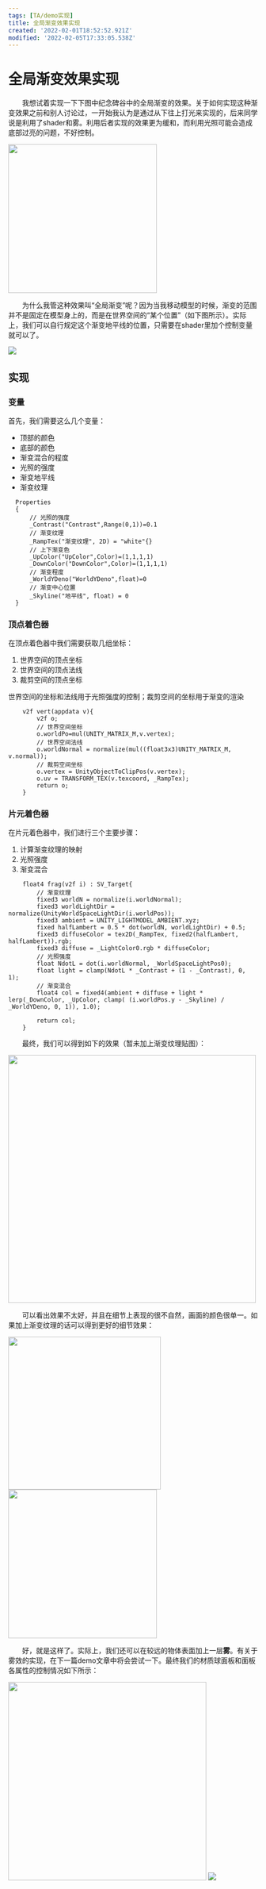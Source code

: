 ```yaml
---
tags: [TA/demo实现]
title: 全局渐变效果实现
created: '2022-02-01T18:52:52.921Z'
modified: '2022-02-05T17:33:05.538Z'
---
```


# 全局渐变效果实现
&emsp;&emsp;我想试着实现一下下图中纪念碑谷中的全局渐变的效果。关于如何实现这种渐变效果之前和别人讨论过，一开始我认为是通过从下往上打光来实现的，后来同学说是利用了shader和雾。利用后者实现的效果更为缓和，而利用光照可能会造成底部过亮的问题，不好控制。

<img src="https://raw.githubusercontent.com/Guiny-Time/PictureBed/main/20220202030207.png" width=300/>

&emsp;&emsp;为什么我管这种效果叫“全局渐变”呢？因为当我移动模型的时候，渐变的范围并不是固定在模型身上的，而是在世界空间的“某个位置”（如下图所示）。实际上，我们可以自行规定这个渐变地平线的位置，只需要在shader里加个控制变量就可以了。

<img src="https://raw.githubusercontent.com/Guiny-Time/PictureBed/main/%E6%B8%90%E5%8F%98.gif"/>

## 实现
### 变量
首先，我们需要这么几个变量：
- 顶部的颜色
- 底部的颜色
- 渐变混合的程度
- 光照的强度
- 渐变地平线
- 渐变纹理

```ShaderLab
  Properties
  {
      // 光照的强度
      _Contrast("Contrast",Range(0,1))=0.1
      // 渐变纹理
      _RampTex("渐变纹理", 2D) = "white"{}
      // 上下渐变色
      _UpColor("UpColor",Color)=(1,1,1,1)
      _DownColor("DownColor",Color)=(1,1,1,1)
      // 渐变程度
      _WorldYDeno("WorldYDeno",float)=0
      // 渐变中心位置
      _Skyline("地平线", float) = 0
  }
```

### 顶点着色器
在顶点着色器中我们需要获取几组坐标：
1. 世界空间的顶点坐标
2. 世界空间的顶点法线
3. 裁剪空间的顶点坐标

世界空间的坐标和法线用于光照强度的控制；裁剪空间的坐标用于渐变的渲染
```ShaderLab
    v2f vert(appdata v){
        v2f o;
        // 世界空间坐标
        o.worldPo=mul(UNITY_MATRIX_M,v.vertex);
        // 世界空间法线
        o.worldNormal = normalize(mul((float3x3)UNITY_MATRIX_M, v.normal));
        // 裁剪空间坐标
        o.vertex = UnityObjectToClipPos(v.vertex);
        o.uv = TRANSFORM_TEX(v.texcoord, _RampTex);
        return o;
    }
```
### 片元着色器
在片元着色器中，我们进行三个主要步骤：
1. 计算渐变纹理的映射
2. 光照强度
3. 渐变混合
```ShaderLab
    float4 frag(v2f i) : SV_Target{
        // 渐变纹理
        fixed3 worldN = normalize(i.worldNormal);
        fixed3 worldLightDir = normalize(UnityWorldSpaceLightDir(i.worldPos));
        fixed3 ambient = UNITY_LIGHTMODEL_AMBIENT.xyz;
        fixed halfLambert = 0.5 * dot(worldN, worldLightDir) + 0.5;
        fixed3 diffuseColor = tex2D(_RampTex, fixed2(halfLambert, halfLambert)).rgb;
        fixed3 diffuse = _LightColor0.rgb * diffuseColor;
        // 光照强度
        float NdotL = dot(i.worldNormal, _WorldSpaceLightPos0);
        float light = clamp(NdotL * _Contrast + (1 - _Contrast), 0, 1);
        // 渐变混合
        float4 col = fixed4(ambient + diffuse + light * lerp(_DownColor, _UpColor, clamp( (i.worldPos.y - _Skyline) / _WorldYDeno, 0, 1)), 1.0);
        
        return col;
    }
```
&emsp;&emsp;最终，我们可以得到如下的效果（暂未加上渐变纹理贴图）：

<img src="https://raw.githubusercontent.com/Guiny-Time/PictureBed/main/%E6%B8%90%E5%8F%981.gif" width=500/>

&emsp;&emsp;可以看出效果不太好，并且在细节上表现的很不自然，画面的颜色很单一。如果加上渐变纹理的话可以得到更好的细节效果：

<img src="https://raw.githubusercontent.com/Guiny-Time/PictureBed/main/20220205233646.png" width=308/><img src="https://raw.githubusercontent.com/Guiny-Time/PictureBed/main/20220205233913.png" width=300/>

&emsp;&emsp;好，就是这样了。实际上，我们还可以在较远的物体表面加上一层**雾**。有关于雾效的实现，在下一篇demo文章中将会尝试一下。最终我们的材质球面板和面板各属性的控制情况如下所示：

<img src="https://raw.githubusercontent.com/Guiny-Time/PictureBed/main/20220206012239.png" width=400/>
<img src="https://raw.githubusercontent.com/Guiny-Time/PictureBed/main/%E6%B8%90%E5%8F%98%E6%BC%94%E7%A4%BA.gif"/>

